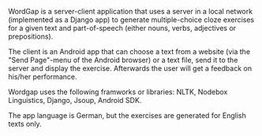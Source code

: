 WordGap is a server-client application that uses a server in a local network (implemented as a Django app) to generate 
multiple-choice cloze exercises for a given text and part-of-speech (either nouns, verbs, adjectives or prepositions). 

The client is an Android app that can choose a text from a website (via the "Send Page"-menu of the Android browser) 
or a text file, send it to the server and display the exercise. Afterwards the user will get a feedback on his/her performance.

Wordgap uses the following framworks or libraries: NLTK, Nodebox Linguistics, Django, Jsoup, Android SDK. 

The app language is German, but the exercises are generated for English texts only. 